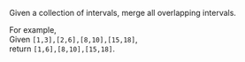Given a collection of intervals, merge all overlapping intervals.

For example,</br>
Given `[1,3],[2,6],[8,10],[15,18]`,</br>
return `[1,6],[8,10],[15,18]`.

